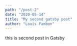 ```yaml
---
path: "/post-2"
date: "2020-05-14"
title: "My second gatsby post"
author: "Louis Fambon"
---
```


this is second post in Gatsby